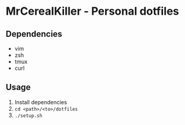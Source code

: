 # MrCerealKiller - Personal dotfiles

## Dependencies
- vim
- zsh
- tmux
- curl

## Usage
1. Install dependencies
2. `cd <path>/<to>/dotfiles`
3. `./setup.sh`
